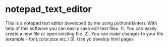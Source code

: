 # notepad_text_editor
This is a notepad text editor developed by me using python(tkinter).
With help of this software you can easily save edit text files.
1). You can easily create a new file or open existing file.
2). You can make changes to your file (example:- font,color,size etc.)
3). Use yo develop html pages

